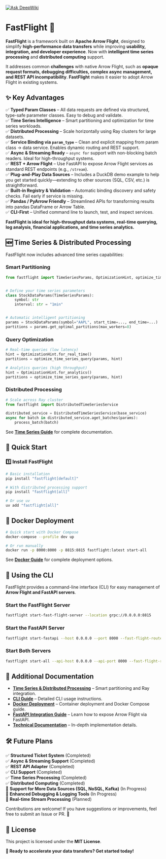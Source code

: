 [![Ask DeepWiki](https://deepwiki.com/badge.svg)](https://deepwiki.com/cning112/fastflight)

# **FastFlight** 🚀

**FastFlight** is a framework built on **Apache Arrow Flight**, designed to simplify **high-performance data transfers**
while improving **usability, integration, and developer experience**. Now with **intelligent time series processing**
and **distributed computing** support.

It addresses common **challenges** with native Arrow Flight, such as **opaque request formats, debugging difficulties,
complex async management, and REST API incompatibility**. **FastFlight** makes it easier to adopt Arrow Flight in
existing systems.

## **✨ Key Advantages**

✅ **Typed Param Classes** – All data requests are defined via structured, type-safe parameter classes. Easy to debug and
validate.  
✅ **Time Series Intelligence** – Smart partitioning and optimization for time series workloads.  
✅ **Distributed Processing** – Scale horizontally using Ray clusters for large datasets.  
✅ **Service Binding via `param_type`** – Clean and explicit mapping from param class → data service. Enables dynamic
routing and REST support.  
✅ **Async & Streaming Ready** – `async for` support with non-blocking batch readers. Ideal for high-throughput
systems.  
✅ **REST + Arrow Flight** – Use FastAPI to expose Arrow Flight services as standard REST endpoints (e.g., `/stream`).  
✅ **Plug-and-Play Data Sources** – Includes a DuckDB demo example to help you get started quickly—extending to other
sources (SQL, CSV, etc.) is straightforward.  
✅ **Built-in Registry & Validation** – Automatic binding discovery and safety checks. Fail early if service is
missing.  
✅ **Pandas / PyArrow Friendly** – Streamlined APIs for transforming results into pandas DataFrame or Arrow Table.  
✅ **CLI-First** – Unified command line to launch, test, and inspect services.

**FastFlight is ideal for high-throughput data systems, real-time querying, log analysis, financial applications, and
time series analytics.**

## **🆕 Time Series & Distributed Processing**

FastFlight now includes advanced time series capabilities:

### **Smart Partitioning**

```python
from fastflight import TimeSeriesParams, OptimizationHint, optimize_time_series_query


# Define your time series parameters
class StockDataParams(TimeSeriesParams):
    symbol: str
    interval: str = "1min"


# Automatic intelligent partitioning
params = StockDataParams(symbol="AAPL", start_time=..., end_time=...)
partitions = params.get_optimal_partitions(max_workers=8)
```

### **Query Optimization**

```python
# Real-time queries (low latency)
hint = OptimizationHint.for_real_time()
partitions = optimize_time_series_query(params, hint)

# Analytics queries (high throughput)  
hint = OptimizationHint.for_analytics()
partitions = optimize_time_series_query(params, hint)
```

### **Distributed Processing**

```python
# Scale across Ray cluster
from fastflight import DistributedTimeSeriesService

distributed_service = DistributedTimeSeriesService(base_service)
async for batch in distributed_service.aget_batches(params):
    process_batch(batch)
```

See **[Time Series Guide](./docs/TIME_SERIES_DISTRIBUTED.md)** for complete documentation.

## **🚀 Quick Start**

### **1️⃣ Install FastFlight**

```bash
# Basic installation
pip install "fastflight[default]"

# With distributed processing support
pip install "fastflight[all]"

# Or use uv
uv add "fastflight[all]"
```

## **🐳 Docker Deployment**

```bash
# Quick start with Docker Compose
docker-compose --profile dev up

# Or run manually
docker run -p 8000:8000 -p 8815:8815 fastflight:latest start-all
```

See **[Docker Guide](./docs/DOCKER.md)** for complete deployment options.

## **🎯 Using the CLI**

FastFlight provides a command-line interface (CLI) for easy management of **Arrow Flight and FastAPI servers**.

### **Start the FastFlight Server**

```bash
fastflight start-fast-flight-server --location grpc://0.0.0.0:8815
```

### **Start the FastAPI Server**

```bash
fastflight start-fastapi --host 0.0.0.0 --port 8000 --fast-flight-route-prefix /fastflight --flight-location grpc://0.0.0.0:8815
```

### **Start Both Servers**

```bash
fastflight start-all --api-host 0.0.0.0 --api-port 8000 --fast-flight-route-prefix /fastflight --flight-location grpc://0.0.0.0:8815 --module-paths fastflight.demo_services.duckdb_demo
```

## **📖 Additional Documentation**

- **[Time Series & Distributed Processing](./docs/TIME_SERIES_DISTRIBUTED.md)** – Smart partitioning and Ray
  integration.
- **[CLI Guide](./docs/CLI_USAGE.md)** – Detailed CLI usage instructions.
- **[Docker Deployment](./docs/DOCKER.md)** – Container deployment and Docker Compose guide.
- **[FastAPI Integration Guide](./src/fastflight/fastapi/README.md)** – Learn how to expose Arrow Flight via FastAPI.
- **[Technical Documentation](./docs/TECHNICAL_DETAILS.md)** – In-depth implementation details.

## **🛠 Future Plans**

✅ **Structured Ticket System** (Completed)  
✅ **Async & Streaming Support** (Completed)  
✅ **REST API Adapter** (Completed)  
✅ **CLI Support** (Completed)  
✅ **Time Series Processing** (Completed)  
✅ **Distributed Computing** (Completed)  
🔄 **Support for More Data Sources (SQL, NoSQL, Kafka)** (In Progress)  
🔄 **Enhanced Debugging & Logging Tools** (In Progress)  
🔄 **Real-time Stream Processing** (Planned)

Contributions are welcome! If you have suggestions or improvements, feel free to submit an Issue or PR. 🚀

## **📜 License**

This project is licensed under the **MIT License**.

**🚀 Ready to accelerate your data transfers? Get started today!**

